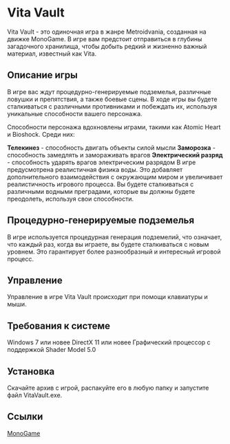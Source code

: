 # Vita Vault
Vita Vault - это одиночная игра в жанре Metroidvania, созданная на движке MonoGame. В игре вам предстоит отправиться в глубины загадочного хранилища, чтобы добыть редкий и жизненно важный материал, известный как Vita.

## Описание игры
В игре вас ждут процедурно-генерируемые подземелья, различные ловушки и препятствия, а также боевые сцены. В ходе игры вы будете сталкиваться с различными противниками и побеждать их, используя уникальные способности вашего персонажа.

Способности персонажа вдохновлены играми, такими как Atomic Heart и Bioshock. Среди них:

**Телекинез** - способность двигать объекты силой мысли
**Заморозка** - способность замедлять и замораживать врагов
**Электрический разряд** - способность ударять врагов электрическим разрядом
В игре предусмотрена реалистичная физика воды. Это добавляет дополнительного взаимодействия с окружающим миром и увеличивает реалистичность игрового процесса. Вы будете сталкиваться с различными водными преградами, которые вы должны будете преодолеть, используя свои способности.

## Процедурно-генерируемые подземелья
В игре используется процедурная генерация подземелий, что означает, что каждый раз, когда вы играете, вы будете сталкиваться с новым уровнем. Это гарантирует более разнообразный и интересный игровой процесс.

## Управление
Управление в игре Vita Vault происходит при помощи клавиатуры и мыши.

## Требования к системе
Windows 7 или новее
DirectX 11 или новее
Графический процессор с поддержкой Shader Model 5.0

## Установка
Скачайте архив с игрой, распакуйте его в любую папку и запустите файл VitaVault.exe.

## Ссылки
[MonoGame](https://www.monogame.net/)
